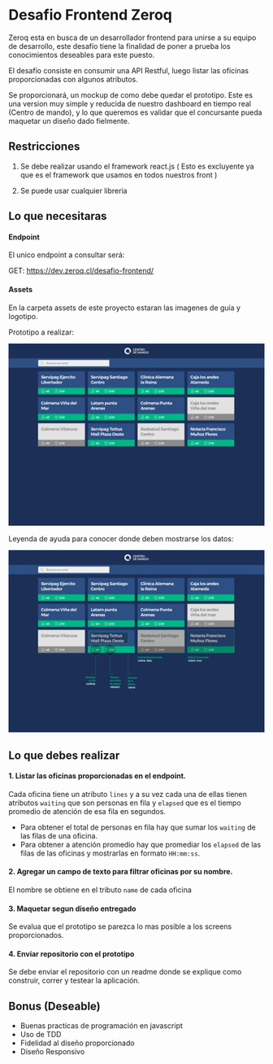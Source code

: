 # Desafio Frontend Zeroq

Zeroq esta en busca de un desarrollador frontend para unirse a su equipo de desarrollo, este desafío tiene la finalidad de poner a prueba los conocimientos deseables para este puesto.

El desafío consiste en consumir una API Restful, luego listar  las oficinas proporcionadas con algunos atributos.

Se proporcionará, un mockup de como debe quedar el prototipo. Este es una version muy simple y reducida de nuestro dashboard en tiempo real (Centro de mando), y lo que queremos es validar que el concursante pueda maquetar un diseño dado fielmente.

## Restricciones

1. Se debe realizar usando el framework react.js ( Esto es excluyente ya que es el framework que usamos en todos nuestros front )

2. Se puede usar cualquier libreria

## Lo que necesitaras

#### Endpoint

El unico endpoint a consultar será:


 GET: https://dev.zeroq.cl/desafio-frontend/

#### Assets

En la carpeta assets de este proyecto estaran las imagenes de guía y logotipo.

Prototipo a realizar:

![Prototipo](assets/screens/index.png "prototipo")

Leyenda de ayuda para conocer donde deben mostrarse los datos:

![Leyenda](assets/screens/legend.png "Leyenda")

## Lo que debes realizar

#### 1. Listar las oficinas proporcionadas en el endpoint.

Cada oficina tiene un atributo `lines` y a su vez cada una de ellas tienen atributos `waiting` que son personas en fila y `elapsed` que es el tiempo promedio de atención de esa fila en segundos.

- Para obtener el total de personas en fila hay que sumar los `waiting` de las filas de una oficina.
- Para obtener a atención promedio hay que promediar los `elapsed` de las filas de las oficinas y mostrarlas en formato `HH:mm:ss`.

#### 2. Agregar un campo de texto para filtrar oficinas por su nombre.
El nombre se obtiene en el tributo `name` de cada oficina


#### 3. Maquetar segun diseño entregado

Se evalua que el prototipo se parezca lo mas posible a los screens proporcionados.

#### 4. Enviar repositorio con el prototipo

Se debe enviar el repositorio con un readme donde se explique como construir, correr y testear la aplicación.

## Bonus (Deseable)

- Buenas practicas de programación en javascript
- Uso de TDD
- Fidelidad al diseño proporcionado
- Diseño Responsivo


